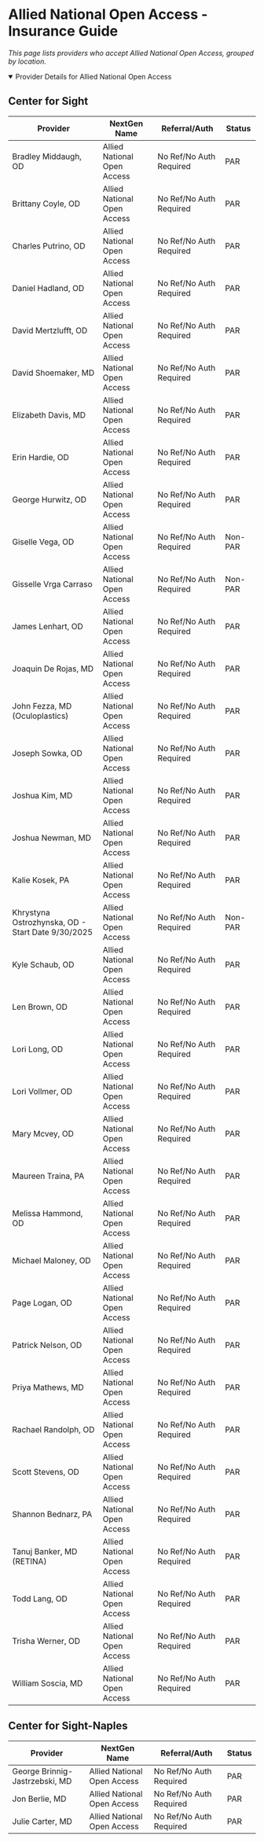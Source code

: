 # Allied National Open Access - Insurance Guide

*This page lists providers who accept Allied National Open Access, grouped by location.*

<details open><summary>Provider Details for Allied National Open Access</summary>

## Center for Sight

| Provider | NextGen Name | Referral/Auth | Status |
|----------|-------------|--------------|--------|
| Bradley Middaugh, OD | Allied National Open Access | No Ref/No Auth Required | PAR |
| Brittany Coyle, OD | Allied National Open Access | No Ref/No Auth Required | PAR |
| Charles Putrino, OD | Allied National Open Access | No Ref/No Auth Required | PAR |
| Daniel Hadland, OD | Allied National Open Access | No Ref/No Auth Required | PAR |
| David Mertzlufft, OD | Allied National Open Access | No Ref/No Auth Required | PAR |
| David Shoemaker, MD | Allied National Open Access | No Ref/No Auth Required | PAR |
| Elizabeth Davis, MD | Allied National Open Access | No Ref/No Auth Required | PAR |
| Erin Hardie, OD | Allied National Open Access | No Ref/No Auth Required | PAR |
| George Hurwitz, OD | Allied National Open Access | No Ref/No Auth Required | PAR |
| Giselle Vega, OD | Allied National Open Access | No Ref/No Auth Required | Non-PAR |
| Gisselle Vrga Carraso | Allied National Open Access | No Ref/No Auth Required | Non-PAR |
| James Lenhart, OD | Allied National Open Access | No Ref/No Auth Required | PAR |
| Joaquin De Rojas, MD | Allied National Open Access | No Ref/No Auth Required | PAR |
| John Fezza, MD (Oculoplastics) | Allied National Open Access | No Ref/No Auth Required | PAR |
| Joseph Sowka, OD | Allied National Open Access | No Ref/No Auth Required | PAR |
| Joshua Kim, MD | Allied National Open Access | No Ref/No Auth Required | PAR |
| Joshua Newman, MD | Allied National Open Access | No Ref/No Auth Required | PAR |
| Kalie Kosek, PA | Allied National Open Access | No Ref/No Auth Required | PAR |
| Khrystyna Ostrozhynska, OD - Start Date 9/30/2025 | Allied National Open Access | No Ref/No Auth Required | Non-PAR |
| Kyle Schaub, OD | Allied National Open Access | No Ref/No Auth Required | PAR |
| Len Brown, OD | Allied National Open Access | No Ref/No Auth Required | PAR |
| Lori Long, OD | Allied National Open Access | No Ref/No Auth Required | PAR |
| Lori Vollmer, OD | Allied National Open Access | No Ref/No Auth Required | PAR |
| Mary Mcvey, OD | Allied National Open Access | No Ref/No Auth Required | PAR |
| Maureen Traina, PA | Allied National Open Access | No Ref/No Auth Required | PAR |
| Melissa Hammond, OD | Allied National Open Access | No Ref/No Auth Required | PAR |
| Michael Maloney, OD | Allied National Open Access | No Ref/No Auth Required | PAR |
| Page Logan, OD | Allied National Open Access | No Ref/No Auth Required | PAR |
| Patrick Nelson, OD | Allied National Open Access | No Ref/No Auth Required | PAR |
| Priya Mathews, MD | Allied National Open Access | No Ref/No Auth Required | PAR |
| Rachael Randolph, OD | Allied National Open Access | No Ref/No Auth Required | PAR |
| Scott Stevens, OD | Allied National Open Access | No Ref/No Auth Required | PAR |
| Shannon Bednarz, PA | Allied National Open Access | No Ref/No Auth Required | PAR |
| Tanuj Banker, MD (RETINA) | Allied National Open Access | No Ref/No Auth Required | PAR |
| Todd Lang, OD | Allied National Open Access | No Ref/No Auth Required | PAR |
| Trisha Werner, OD | Allied National Open Access | No Ref/No Auth Required | PAR |
| William Soscia, MD | Allied National Open Access | No Ref/No Auth Required | PAR |

## Center for Sight-Naples

| Provider | NextGen Name | Referral/Auth | Status |
|----------|-------------|--------------|--------|
| George Brinnig-Jastrzebski, MD | Allied National Open Access | No Ref/No Auth Required | PAR |
| Jon Berlie, MD | Allied National Open Access | No Ref/No Auth Required | PAR |
| Julie Carter, MD | Allied National Open Access | No Ref/No Auth Required | PAR |

</details>

